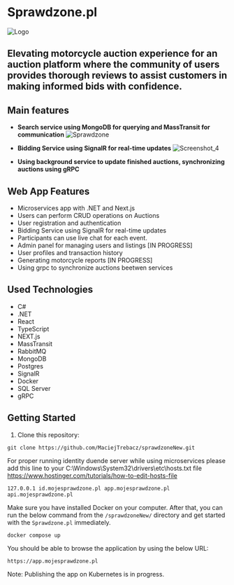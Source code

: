 # Sprawdzone.pl

![Logo](https://github.com/MaciejTrebacz/sprawdzoneNew/assets/106514256/f4c54675-df33-47d9-87e8-be96217f8a20)

## Elevating motorcycle auction experience for an auction platform where the community of users provides thorough reviews to assist customers in making informed bids with confidence.

## Main features

- **Search service using MongoDB for querying and MassTransit for communication**
  ![Sprawdzone](https://github.com/MaciejTrebacz/sprawdzoneNew/assets/106514256/8f1203ad-8cf3-4ac3-8b69-ddcbc6a54473)

- **Bidding Service using SignalR for real-time updates**
  ![Screenshot_4](https://github.com/MaciejTrebacz/sprawdzoneNew/assets/106514256/e882d544-9cc8-4cac-9d28-a3eac809f247)

- **Using background service to update finished auctions, synchronizing auctions using gRPC**

## Web App Features

- Microservices app with .NET and Next.js
- Users can perform CRUD operations on Auctions
- User registration and authentication
- Bidding Service using SignalR for real-time updates
- Participants can use live chat for each event.
- Admin panel for managing users and listings [IN PROGRESS]
- User profiles and transaction history
- Generating motorcycle reports [IN PROGRESS]
- Using grpc to synchronize auctions beetwen services 

## Used Technologies

- C#
- .NET
- React
- TypeScript
- NEXT.js
- MassTransit
- RabbitMQ
- MongoDB
- Postgres
- SignalR
- Docker
- SQL Server
- gRPC

## Getting Started

1. Clone this repository:

```
git clone https://github.com/MaciejTrebacz/sprawdzoneNew.git
```

For proper running identity duende server while using microservices please add this line to your C:\Windows\System32\drivers\etc\hosts.txt file 
https://www.hostinger.com/tutorials/how-to-edit-hosts-file
```
127.0.0.1 id.mojesprawdzone.pl app.mojesprawdzone.pl api.mojesprawdzone.pl
```

Make sure you have installed Docker on your computer. After that, you can run the below command from the `/sprawdzoneNew/` directory and get started with the `Sprawdzone.pl` immediately.
```gitbash
docker compose up
```

You should be able to browse the application by using the below URL:
```
https://app.mojesprawdzone.pl
```

Note: Publishing the app on Kubernetes is in progress.



